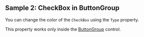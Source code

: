 ## Sample 2: CheckBox in ButtonGroup

You can change the color of the `CheckBox` using the `Type` property.

This property works only inside the [ButtonGroup](~/controls/bootstrap/ButtonGroup) control.  